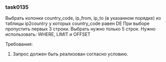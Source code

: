
### task0135

Выбрать колонки country_code, ip_from, ip_to (в указанном порядке) 
из таблицы ip2country у которых country_code равен DE
При выборе пропустить первых 3 строки. Выбрать нужно только 5 строк.
Нужно использовать: WHERE, LIMIT и OFFSET


Требования:
1.	Запрос должен быть реализован согласно условию.


